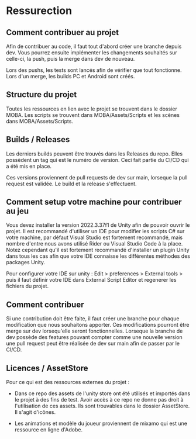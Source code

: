 # Ressurection

## Comment contribuer au projet

Afin de contribuer au code, il faut tout d'abord créer une branche depuis dev. Vous pourrez ensuite implémenter les changements souhaités sur celle-ci, la push, puis la merge dans dev de nouveau.

Lors des pushs, les tests sont lancés afin de vérifier que tout fonctionne. Lors d'un merge, les builds PC et Android sont créés.

## Structure du projet

Toutes les ressources en lien avec le projet se trouvent dans le dossier MOBA. Les scripts se trouvent dans MOBA/Assets/Scripts et les scènes dans MOBA/Assets/Scripts.

## Builds / Releases
Les derniers builds peuvent être trouvés dans les Releases du repo. Elles possèdent un tag qui est le numéro de version. Ceci fait partie du CI/CD qui a été mis en place.

Ces versions proviennent de pull requests de dev sur main, lorseque la pull request est validée. Le build et la release s'effectuent.


## Comment setup votre machine pour contribuer au jeu

Vous devez installer la version 2022.3.37f1 de Unity afin de pouvoir ouvrir le projet. Il est recommandé d'utiliser un IDE pour modifier les scripts C# sur votre machine, par défaut Visual Studio est fortement recommandé, mais nombre d'entre nous avons utilisé Rider ou Visual Studio Code à la place. Notez cependant qu'il est fortement recommandé d'installer un plugin Unity dans tous les cas afin que votre IDE connaisse les différentes méthodes des packages Unity.

Pour configurer votre IDE sur unity : Edit > preferences > External tools > puis il faut définir votre IDE dans External Script Editor et regenerer les fichiers du projet.

## Comment contribuer
Si une contribution doit être faite, il faut créer une branche pour chaque modification que nous souhaitons apporter. Ces modifications pourront être merge sur dev lorsequ'elle seront fonctionnelles. Lorseque la branche de dev possède des features pouvant compter comme une nouvelle version une pull request peut être réalisée de dev sur main afin de passer par le CI/CD.

## Licences / AssetStore
Pour ce qui est des ressources externes du projet :
- Dans ce repo des assets de l'unity store ont été utilisés et importés dans le projet à des fins de test. Avoir accès à ce repo ne donne pas droit à l'utilisation de ces assets. Ils sont trouvables dans le dossier AssetStore. Il s'agit d'icônes.

- Les animations et modèle du joueur proviennent de mixamo qui est une ressource en ligne d'Adobe.